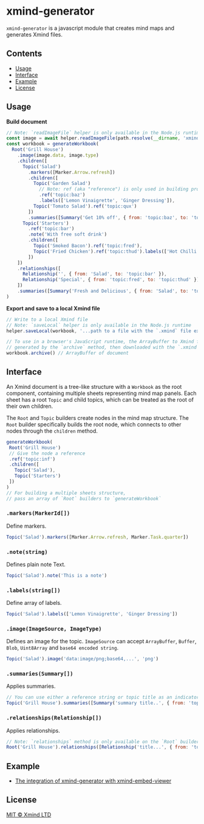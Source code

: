 # xmind-generator

`xmind-generator` is a javascript module that creates mind maps and generates Xmind files.

## Contents

<!-- - [Install](#Install) -->
- [Usage](#usage)
- [Interface](#interface)
- [Example](#example)
- [License](#license)

## Usage

**Build document**

```javascript
// Note: `readImageFile` helper is only available in the Node.js runtime
const image = await helper.readImageFile(path.resolve(__dirname, 'xmind.jpeg'))
const workbook = generateWorkbook(
  Root('Grill House')
    .image(image.data, image.type)
    .children([
      Topic('Salad')
        .markers([Marker.Arrow.refresh])
        .children([
          Topic('Garden Salad')
            // Note: ref (aka "reference") is only used in building procedure, is not saved in exported Xmind file.
            .ref('topic:baz')
            .labels(['Lemon Vinaigrette', 'Ginger Dressing']),
          Topic('Tomato Salad').ref('topic:qux')
        ])
        .summaries([Summary('Get 10% off', { from: 'topic:baz', to: 'topic:qux' })]),
      Topic('Starters')
        .ref('topic:bar')
        .note('With free soft drink')
        .children([
          Topic('Smoked Bacon').ref('topic:fred'),
          Topic('Fried Chicken').ref('topic:thud').labels(['Hot Chilli'])
        ])
    ])
    .relationships([
      Relationship('', { from: 'Salad', to: 'topic:bar' }),
      Relationship('Special', { from: 'topic:fred', to: 'topic:thud' })
    ])
    .summaries([Summary('Fresh and Delicious', { from: 'Salad', to: 'topic:bar' })])
)
```

**Export and save to a local Xmind file**
```javascript
// Write to a local Xmind file
// Note: `saveLocal` helper is only available in the Node.js runtime
helper.saveLocal(workbook, '...path to a file with the `.xmind` file extension')

// To use in a browser's JavaScript runtime, the ArrayBuffer to Xmind file can be
// generated by the `archive` method, then downloaded with the `.xmind` file extension
workbook.archive() // ArrayBuffer of document
```

## Interface

An Xmind document is a tree-like structure with a `Workbook` as the root component, containing multiple sheets representing mind map panels. Each sheet has a root `Topic` and child topics, which can be treated as the root of their own children.

The `Root` and `Topic` builders create nodes in the mind map structure. The `Root` builder specifically builds the root node, which connects to other nodes through the `children` method.

 ```javascript
generateWorkbook(
  Root('Grill House')
  // Give the node a reference
  .ref('topic:inf')
  .children([
    Topic('Salad'),
    Topic('Starters')
  ])
)
// For building a multiple sheets structure,
// pass an array of `Root` builders to `generateWorkbook`
 ```

### `.markers(MarkerId[])`

Define markers.

```javascript
Topic('Salad').markers([Marker.Arrow.refresh, Marker.Task.quarter])
```

### `.note(string)`
Defines plain note Text.
```javascript
Topic('Salad').note('This is a note')
```

### `.labels(string[])`
Define array of labels.
```javascript
Topic('Salad').labels(['Lemon Vinaigrette', 'Ginger Dressing'])
```
### `.image(ImageSource, ImageType)`
Defines an image for the topic. `ImageSource` can accept `ArrayBuffer`, `Buffer`, `Blob`, `Uint8Array` and `base64 encoded string`.
```javascript
Topic('Salad').image('data:image/png;base64,...', 'png')
```
### `.summaries(Summary[])`
Applies summaries.
```javascript
// You can use either a reference string or topic title as an indicator, and make sure they are unique.
Topic('Grill House').summaries([Summary('summary title..', { from: 'topic:foo', to: 'topic:bar' })])
```
### `.relationships(Relationship[])`
Applies relationships.
```javascript
// Note: `relationships` method is only available on the `Root` builder
Root('Grill House').relationships([Relationship('title...', { from: 'topic:foo', to: 'topic:bar' })])
```

## Example

- [The integration of xmind-generator with xmind-embed-viewer](examples/integrates-xmind-emebed-viewer/README.md)



## License

[MIT © Xmind LTD](./LICENSE)



